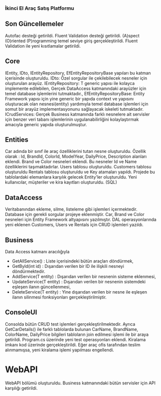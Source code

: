 
### İkinci El Araç Satış Platformu

## Son Güncellemeler
Autofac desteği getirildi.
Fluent Validation desteği getirildi.
(A)spect (O)riented (P)rogramming temel seviye giriş gerçekleştirildi.
Fluent Validation ile yeni kısıtlamalar getirildi.

## Core
IEntity, IDto, IEntityRepository, EfEntityRepositoryBase yapıları bu katman içerisinde oluşturuldu.
IDto: Özel sorgular ile çekilebilecek nesneler için oluşturulan arayüz.
IEntityRepository: T generic yapısı ile kolayca implemente edilebilen, Gerçek DataAccess katmanındaki arayüzler için temel database işlemlerini tutmaktadır.,
EfEntityRepositoryBase: Entity Framework yapısı için yine generic bir yapıda context ve yapısını oluşturacak olan nesnesi(entity) yardımıyla temel database işlemleri için somut bir arayüz implementasyonunu sağlayacak iskeleti tutmaktadır.
ICrudServices: Gerçek Business katmanında farklı nesnelere ait servisler için benzer veri tabanı işlemlerinin uygulanabilirliğini kolaylaştırmak amacıyla generic yapıda oluşturulmuştur.

## Entities 
Car adında bir sınıf ile araç özelliklerini tutan nesne oluşturuldu.
Özellik olarak : Id, BrandId, ColorId, ModelYear, DailyPrice, Description alanları eklendi.
Brand ve Color nesneleri eklendi. Bu nesneler Id ve Name özelliklerini taşımaktadırlar.
Users tablosu oluşturuldu.
Customers tablosu oluşturuldu 
Rentals tablosu oluşturuldu ve Key atamaları yapıldı.
Projede bu tablolardaki elemanlara karşılık gelecek Entity'ler oluşturuldu.
Yeni kullanıcılar, müşteriler ve kira kayıtları oluşturuldu. (SQL)

## DataAccess 
Veritabanından ekleme, silme, listeleme gibi işlemleri içermektedir.
Database için gerekli sorgular projeye eklenmiştir.
Car, Brand ve Color nesneleri için Entity Framework altyapısını yazılmıştır.
DAL operasyonlarında yeni eklenen Customers, Users ve Rentals için CRUD işlemleri yazıldı.

## Business 
Data Access katmanı aracılığıyla 
- GetAllService()          : Liste içerisindeki bütün araçları döndürmek,
- GetById(int id)          : Dışarıdan verilen bir ID ile ilişkili nesneyi döndürmektedir.
- AddService(T entity)     : Dışarıdan verilen bir nesnenin sisteme eklenmesi,
- UpdateService(T entity)  : Dışarıdan verilen bir nesnenin sistemdeki eşleşen ilanın güncellenmesi, 
- DeleteService(T entity)  : Yine dışarıdan verilen bir nesne ile eşleşen ilanın silinmesi fonksiyonları gerçekleştirilmiştir.

## ConsoleUI
Consolda bütün CRUD test işlemleri gerçekleştirilmektedir.
Ayrıca GetCarDetails() ile farklı tablolarda bulunan CarName, BrandName, ColorName, DailyPrice bilgileri tabloların join edilmesi işlemi ile bir araya getirildi.
Program.cs üzerinde yeni test operasyonları eklendi.
Kiralama imkanı kod üzerinde gerçekleştirildi.
Eğer araç ofis tarafından teslim alınmamışsa, yeni kiralama işlemi yapılması engellendi.

# WebAPI 
WebAPI bölümü oluşturuldu.
Business katmanındaki bütün servisler için API karşılığı getirildi.
